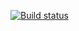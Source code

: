 [![Build status](https://ci.appveyor.com/api/projects/status/n15lo93qkl5e19r7?svg=true)](https://ci.appveyor.com/project/GurinaElena/testdcard)


